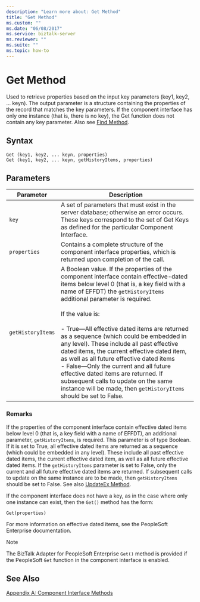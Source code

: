 ```yaml
---
description: "Learn more about: Get Method"
title: "Get Method"
ms.custom: ""
ms.date: "06/08/2017"
ms.service: biztalk-server
ms.reviewer: ""
ms.suite: ""
ms.topic: how-to
---
```

# Get Method
Used to retrieve properties based on the input key parameters (key1, key2, … keyn). The output parameter is a structure containing the properties of the record that matches the key parameters. If the component interface has only one instance (that is, there is no key), the Get function does not contain any key parameter. Also see [Find Method](../core/find-method.md).  
  
## Syntax  
  
```  
Get (key1, key2, ... keyn, properties)  
Get (key1, key2, ... keyn, getHistoryItems, properties)  
```  
  
## Parameters  
  
|Parameter|Description|  
|---------------|-----------------|  
|`key`|A set of parameters that must exist in the server database; otherwise an error occurs. These keys correspond to the set of Get Keys as defined for the particular Component Interface.|  
|`properties`|Contains a complete structure of the component interface properties, which is returned upon completion of the call.|  
|`getHistoryItems`|A Boolean value. If the properties of the component interface contain effective-dated items below level 0 (that is, a key field with a name of EFFDT) the `getHistoryItems` additional parameter is required.<br /><br /> If the value is:<br /><br /> -   True—All effective dated items are returned as a sequence (which could be embedded in any level). These include all past effective dated items, the current effective dated item, as well as all future effective dated items<br />-   False—Only the current and all future effective dated items are returned. If subsequent calls to update on the same instance will be made, then `getHistoryItems` should be set to False.|  
  
### Remarks  
 If the properties of the component interface contain effective dated items below level 0 (that is, a key field with a name of EFFDT), an additional parameter, `getHistoryItems`, is required. This parameter is of type Boolean. If it is set to True, all effective dated items are returned as a sequence (which could be embedded in any level). These include all past effective dated items, the current effective dated item, as well as all future effective dated items. If the `getHistoryItems` parameter is set to False, only the current and all future effective dated items are returned. If subsequent calls to update on the same instance are to be made, then `getHistoryItems` should be set to False. See also [UpdateEx Method](../core/updateex-method.md).  
  
 If the component interface does not have a key, as in the case where only one instance can exist, then the `Get()` method has the form:  
  
```  
Get(properties)  
```  
  
 For more information on effective dated items, see the PeopleSoft Enterprise documentation.  
  
> [!NOTE]
>  The BizTalk Adapter for PeopleSoft Enterprise `Get()` method is provided if the PeopleSoft `Get` function in the component interface is enabled.  
  
## See Also  
 [Appendix A: Component Interface Methods](../core/appendix-a-component-interface-methods.md)
